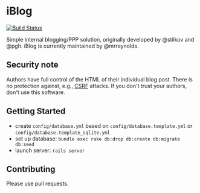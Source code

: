 # iBlog

[![Build Status](https://travis-ci.org/innoq/iBlog.svg?branch=master)](https://travis-ci.org/innoq/iBlog)

Simple internal blogging/PPP solution, originally developed by @stilkov and @pgh.
iBlog is currently maintained by @mrreynolds.

## Security note

Authors have full control of the HTML of their
individual blog post. There is no protection
against, e.g.,
[CSRF](http://en.wikipedia.org/wiki/Cross-site_request_forgery)
attacks. If you don't trust your authors, don't use this software.

## Getting Started

* create `config/database.yml` based on `config/database.template.yml` or
  `config/database.template_sqlite.yml`
* set up database: `bundle exec rake db:drop db:create db:migrate db:seed`
* launch server: `rails server`

## Contributing

Please use pull requests.
